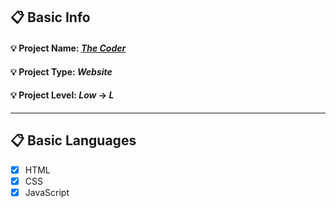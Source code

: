 ## :clipboard: Basic Info
#### :bulb: Project Name: [***The Coder***](https://a7m3d000.github.io/L--The-Coder/)
#### :bulb: Project Type: ***Website*** 
#### :bulb: Project Level: ***Low*** -> ***L***

---

## :clipboard: Basic Languages
 - [x] HTML
 - [x] CSS
 - [x] JavaScript
